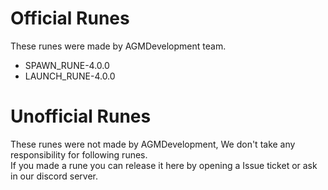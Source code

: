 # Official Runes
These runes were made by AGMDevelopment team.  
* SPAWN_RUNE-4.0.0
* LAUNCH_RUNE-4.0.0
# Unofficial Runes
These runes were not made by AGMDevelopment, We don't take any responsibility for following runes.  
If you made a rune you can release it here by opening a Issue ticket or ask in our discord server.  
